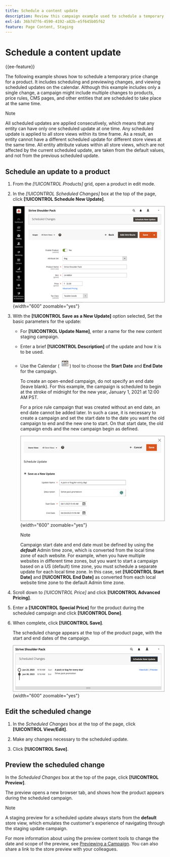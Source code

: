 ```yaml
---
title: Schedule a content update
description: Review this campaign example used to schedule a temporary price change for a product.
exl-id: 36b7d7f6-4590-4192-a82b-e5f645b05f62
feature: Page Content, Staging
---
```

# Schedule a content update

{{ee-feature}}

The following example shows how to schedule a temporary price change for a product. It includes scheduling and previewing changes, and viewing scheduled updates on the calendar. Although this example includes only a single change, a campaign might include multiple changes to products, price rules, CMS pages, and other entities that are scheduled to take place at the same time.

>[!NOTE]
>
>All scheduled updates are applied consecutively, which means that any entity can have only one scheduled update at one time. Any scheduled update is applied to all store views within its time frame. As a result, an entity cannot have a different scheduled update for different store views at the same time. All entity attribute values within all store views, which are not affected by the current scheduled update, are taken from the default values, and not from the previous scheduled update.

## Schedule an update to a product

1. From the _[!UICONTROL Products]_ grid, open a product in edit mode.

1. In the _[!UICONTROL Scheduled Changes]_ box at the top of the page, click **[!UICONTROL Schedule New Update]**.

   ![Schedule new update](./assets/content-staging-product-schedule-new-update.png){width="600" zoomable="yes"}

1. With the **[!UICONTROL Save as a New Update]** option selected, Set the basic parameters for the update:

   - For **[!UICONTROL Update Name]**, enter a name for the new content staging campaign.

   - Enter a brief **[!UICONTROL Description]** of the update and how it is to be used.

   - Use the Calendar (![Calendar icon](../assets/icon-calendar.png)) tool to choose the **Start Date** and **End Date** for the campaign.

      To create an open-ended campaign, do not specify an end date (leave blank). For this example, the campaign is scheduled to begin at the stroke of midnight for the new year, January 1, 2021 at 12:00 AM PST.

      
      For a price rule campaign that was created without an end date, an end date cannot be added later. In such a case, it is necessary to create a campaign and set the start date to the date you want the old campaign to end and the new one to start. On that start date, the old campaign ends and the new campaign begin as defined.

      ![Scheduling a product update](./assets/content-staging-campaign-schedule-update.png){width="600" zoomable="yes"}

      >[!NOTE]
      >
      >Campaign start date and end date must be defined by using the **_default_** Admin time zone, which is converted from the local time zone of each website. For example, when you have multiple websites in different time zones, but you want to start a campaign based on a US (default) time zone, you must schedule a separate update for each local time zone. In this case, set **[!UICONTROL Start Date]** and **[!UICONTROL End Date]** as converted from each local website time zone to the default Admin time zone.

1. Scroll down to _[!UICONTROL Price]_ and click **[!UICONTROL Advanced Pricing]**.

1. Enter a **[!UICONTROL Special Price]** for the product during the scheduled campaign and click **[!UICONTROL Done]**.

1. When complete, click **[!UICONTROL Save]**.

   The scheduled change appears at the top of the product page, with the start and end dates of the campaign.

   ![Scheduled change](./assets/content-staging-product-scheduled-update-preview-rope.png){width="600" zoomable="yes"}

## Edit the scheduled change

1. In the _Scheduled Changes_ box at the top of the page, click **[!UICONTROL View/Edit]**.

1. Make any changes necessary to the scheduled update.

1. Click **[!UICONTROL Save]**.

## Preview the scheduled change

In the _Scheduled Changes_ box at the top of the page, click **[!UICONTROL Preview]**.

The preview opens a new browser tab, and shows how the product appears during the scheduled campaign.

>[!NOTE]
>
>A staging preview for a scheduled update always starts from the **default** store view, which emulates the customer's experience of navigating through the staging update campaign.

For more information about using the preview content tools to change the date and scope of the preview, see [Previewing a Campaign](content-staging-preview.md). You can also share a link to the store preview with your colleagues.

